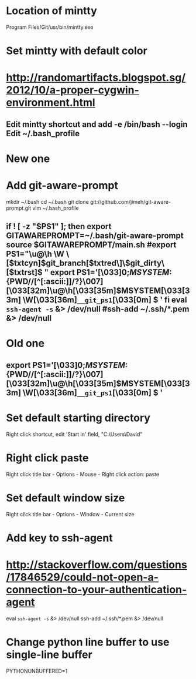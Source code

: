 # Location of mintty
Program Files/Git/usr/bin/mintty.exe

# Set mintty with default color
# http://randomartifacts.blogspot.sg/2012/10/a-proper-cygwin-environment.html
Edit mintty shortcut and add -e /bin/bash --login
Edit ~/.bash_profile
-------------------------------------------
# New one
# Add git-aware-prompt
mkdir ~/.bash
cd ~/.bash
git clone git://github.com/jimeh/git-aware-prompt.git
vim ~/.bash_profile

if ! [ -z "$PS1" ]; then
        export GITAWAREPROMPT=~/.bash/git-aware-prompt
        source $GITAWAREPROMPT/main.sh
        #export PS1="\u@\h \W \[$txtcyn\]\$git_branch\[$txtred\]\$git_dirty\[$txtrst\]\$ "
        export PS1='\[\033]0;$MSYSTEM:${PWD//[^[:ascii:]]/?}\007\]\[\033[32m\]\u@\h\[\033[35m\]$MSYSTEM\[\033[33m\] \W\[\033[36m\]`__git_ps1`\[\033[0m\] $ '
fi
eval `ssh-agent -s` &> /dev/null
#ssh-add ~/.ssh/*.pem &> /dev/null
-------------------------------------------
# Old one
export PS1='\[\033]0;$MSYSTEM:${PWD//[^[:ascii:]]/?}\007\]\[\033[32m\]\u@\h\[\033[35m\]$MSYSTEM\[\033[33m\] \W\[\033[36m\]`__git_ps1`\[\033[0m\] $ '
-------------------------------------------

# Set default starting directory
Right click shortcut, edit 'Start in' field, "C:\Users\David"

# Right click paste
Right click title bar - Options - Mouse - Right click action: paste

# Set default window size
Right click title bar - Options - Window - Current size

# Add key to ssh-agent
# http://stackoverflow.com/questions/17846529/could-not-open-a-connection-to-your-authentication-agent
eval `ssh-agent -s` &> /dev/null
ssh-add ~/.ssh/*.pem &> /dev/null

# Change python line buffer to use single-line buffer
PYTHONUNBUFFERED=1